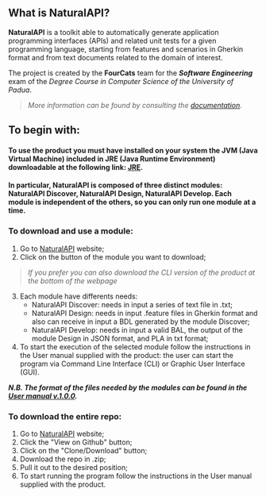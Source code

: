 ## What is NaturalAPI?
**NaturalAPI** is a toolkit able to automatically generate application programming interfaces (APIs) and related unit tests for a given programming language, starting from features and scenarios in Gherkin format and from text documents related to the domain of interest.


The project is created by the **FourCats** team for the _**Software Engineering**_ exam of the *Degree Course in Computer Science of the University of Padua*.
> *More information can be found by consulting the [documentation](https://github.com/fourcatsteam/NaturalAPI_Project/blob/master/Documentation).*

## To begin with:
#### To use the product you must have installed on your system the JVM (Java Virtual Machine) included in JRE (Java Runtime Environment) downloadable at the following link: [JRE](https://www.java.com/it/download/).
#### In particular, NaturalAPI is composed of three distinct modules: NaturalAPI Discover, NaturalAPI Design, NaturalAPI Develop. Each module is independent of the others, so you can only run one module at a time.
### To download and use a module:
1. Go to [NaturalAPI](https://fourcatsteam.github.io/NaturalAPI_Project/) website;
2. Click on the button of the module you want to download; 
> *If you prefer you can also download the CLI version of the product at the bottom of the webpage*
3. Each module have differents needs:
   * NaturalAPI Discover: needs in input a series of text file in .txt; 
   * NaturalAPI Design: needs in input .feature files in Gherkin format and also can receive in input a BDL generated by the module Discover;
   * NaturalAPI Develop: needs in input a valid BAL, the output of the module Design in JSON format, and PLA in txt format; 
4. To start the execution of the selected module follow the instructions in the User manual supplied with the product: the user can start the program via Command Line Interface (CLI) or Graphic User Interface (GUI).

_**N.B. The format of the files needed by the modules can be found in the [User manual v.1.0.0](https://github.com/fourcatsteam/NaturalAPI_Project/blob/master/Documentation/English/UserManual%20v1.0.0.pdf).**_ 


### To download the entire repo:
1. Go to [NaturalAPI](https://fourcatsteam.github.io/NaturalAPI_Project/) website;
2. Click the "View on Github" button;
3. Click on the "Clone/Download" button;
4. Download the repo in .zip;
5. Pull it out to the desired position;
6. To start running the program follow the instructions in the User manual supplied with the product.
